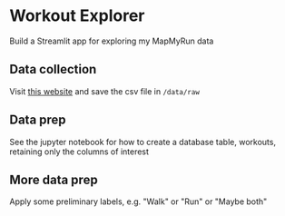 # Workout Explorer

Build a Streamlit app for exploring my MapMyRun data

## Data collection
Visit [this website](https://www.mapmyfitness.com/workout/export/csv) and save the csv file in ```/data/raw```

## Data prep
See the jupyter notebook for how to create a database table, workouts, retaining only the columns of interest

## More data prep
Apply some preliminary labels, e.g. "Walk" or "Run" or "Maybe both"


